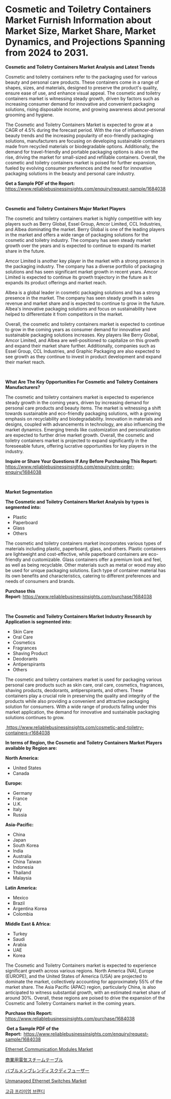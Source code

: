 <p><h1>Cosmetic and Toiletry Containers Market Furnish Information about Market Size, Market Share, Market Dynamics, and Projections Spanning from 2024 to 2031.</h1></p><p><strong>Cosmetic and Toiletry Containers Market Analysis and Latest Trends</strong></p>
<p><p>Cosmetic and toiletry containers refer to the packaging used for various beauty and personal care products. These containers come in a range of shapes, sizes, and materials, designed to preserve the product's quality, ensure ease of use, and enhance visual appeal. The cosmetic and toiletry containers market is witnessing steady growth, driven by factors such as increasing consumer demand for innovative and convenient packaging solutions, rising disposable income, and growing awareness about personal grooming and hygiene.</p><p>The Cosmetic and Toiletry Containers Market is expected to grow at a CAGR of 4.5% during the forecast period. With the rise of influencer-driven beauty trends and the increasing popularity of eco-friendly packaging solutions, manufacturers are focusing on developing sustainable containers made from recycled materials or biodegradable options. Additionally, the demand for travel-friendly and portable packaging options is also on the rise, driving the market for small-sized and refillable containers. Overall, the cosmetic and toiletry containers market is poised for further expansion, fueled by evolving consumer preferences and the need for innovative packaging solutions in the beauty and personal care industry.</p></p>
<p><strong>Get a Sample PDF of the Report:&nbsp;</strong> <a href="https://www.reliablebusinessinsights.com/enquiry/request-sample/1684038">https://www.reliablebusinessinsights.com/enquiry/request-sample/1684038</a></p>
<p>&nbsp;</p>
<p><strong>Cosmetic and Toiletry Containers Major Market Players</strong></p>
<p><p>The cosmetic and toiletry containers market is highly competitive with key players such as Berry Global, Essel Group, Amcor Limited, CCL Industries, and Albea dominating the market. Berry Global is one of the leading players in the market and offers a wide range of packaging solutions for the cosmetic and toiletry industry. The company has seen steady market growth over the years and is expected to continue to expand its market share in the future.</p><p>Amcor Limited is another key player in the market with a strong presence in the packaging industry. The company has a diverse portfolio of packaging solutions and has seen significant market growth in recent years. Amcor Limited is expected to continue its growth trajectory in the future as it expands its product offerings and market reach.</p><p>Albea is a global leader in cosmetic packaging solutions and has a strong presence in the market. The company has seen steady growth in sales revenue and market share and is expected to continue to grow in the future. Albea's innovative packaging solutions and focus on sustainability have helped to differentiate it from competitors in the market.</p><p>Overall, the cosmetic and toiletry containers market is expected to continue to grow in the coming years as consumer demand for innovative and sustainable packaging solutions increases. Key players like Berry Global, Amcor Limited, and Albea are well-positioned to capitalize on this growth and expand their market share further. Additionally, companies such as Essel Group, CCL Industries, and Graphic Packaging are also expected to see growth as they continue to invest in product development and expand their market reach.</p></p>
<p>&nbsp;</p>
<p><strong>What Are The Key Opportunities For Cosmetic and Toiletry Containers Manufacturers?</strong></p>
<p><p>The cosmetic and toiletry containers market is expected to experience steady growth in the coming years, driven by increasing demand for personal care products and beauty items. The market is witnessing a shift towards sustainable and eco-friendly packaging solutions, with a growing emphasis on recyclability and biodegradability. Innovation in materials and designs, coupled with advancements in technology, are also influencing the market dynamics. Emerging trends like customization and personalization are expected to further drive market growth. Overall, the cosmetic and toiletry containers market is projected to expand significantly in the foreseeable future, offering lucrative opportunities for key players in the industry.</p></p>
<p><strong>Inquire or Share Your Questions If Any Before Purchasing This Report:</strong> <a href="https://www.reliablebusinessinsights.com/enquiry/pre-order-enquiry/1684038">https://www.reliablebusinessinsights.com/enquiry/pre-order-enquiry/1684038</a></p>
<p>&nbsp;</p>
<p><strong>Market Segmentation</strong></p>
<p><strong>The Cosmetic and Toiletry Containers Market Analysis by types is segmented into:</strong></p>
<p><ul><li>Plastic</li><li>Paperboard</li><li>Glass</li><li>Others</li></ul></p>
<p><p>The cosmetic and toiletry containers market incorporates various types of materials including plastic, paperboard, glass, and others. Plastic containers are lightweight and cost-effective, while paperboard containers are eco-friendly and customizable. Glass containers offer a premium look and feel, as well as being recyclable. Other materials such as metal or wood may also be used for unique packaging solutions. Each type of container material has its own benefits and characteristics, catering to different preferences and needs of consumers and brands.</p></p>
<p><strong>Purchase this Report:&nbsp;</strong><a href="https://www.reliablebusinessinsights.com/purchase/1684038">https://www.reliablebusinessinsights.com/purchase/1684038</a></p>
<p>&nbsp;</p>
<p><strong>The Cosmetic and Toiletry Containers Market Industry Research by Application is segmented into:</strong></p>
<p><ul><li>Skin Care</li><li>Oral Care</li><li>Cosmetics</li><li>Fragrances</li><li>Shaving Product</li><li>Deodorants</li><li>Antiperspirants</li><li>Others</li></ul></p>
<p><p>The cosmetic and toiletry containers market is used for packaging various personal care products such as skin care, oral care, cosmetics, fragrances, shaving products, deodorants, antiperspirants, and others. These containers play a crucial role in preserving the quality and integrity of the products while also providing a convenient and attractive packaging solution for consumers. With a wide range of products falling under this market application, the demand for innovative and sustainable packaging solutions continues to grow.</p></p>
<p><a href="https://www.reliablebusinessinsights.com/cosmetic-and-toiletry-containers-r1684038">&nbsp;https://www.reliablebusinessinsights.com/cosmetic-and-toiletry-containers-r1684038</a></p>
<p><strong>In terms of Region, the Cosmetic and Toiletry Containers Market Players available by Region are:</strong></p>
<p>
    <p> <strong> North America: </strong>
        <ul>
            <li>United States</li>
            <li>Canada</li>
        </ul>
        </p> 
    <p> <strong> Europe: </strong>
        <ul>
            <li>Germany</li>
            <li>France</li>
            <li>U.K.</li>
            <li>Italy</li>
            <li>Russia</li>
        </ul>
        </p> 
    <p> <strong> Asia-Pacific: </strong>
        <ul>
            <li>China</li>
            <li>Japan</li>
            <li>South Korea</li>
            <li>India</li>
            <li>Australia</li>
            <li>China Taiwan</li>
            <li>Indonesia</li>
            <li>Thailand</li>
            <li>Malaysia</li>
        </ul>
        </p> 
    <p> <strong> Latin America: </strong>
        <ul>
            <li>Mexico</li>
            <li>Brazil</li>
            <li>Argentina Korea</li>
            <li>Colombia</li>
        </ul>
        </p> 
    <p> <strong> Middle East & Africa: </strong>
        <ul>
            <li>Turkey</li>
            <li>Saudi</li>
            <li>Arabia</li>
            <li>UAE</li>
            <li>Korea</li>
        </ul>
    </p>
    </p>
<p><p>The Cosmetic and Toiletry Containers market is expected to experience significant growth across various regions. North America (NA), Europe (EUROPE), and the United States of America (USA) are projected to dominate the market, collectively accounting for approximately 55% of the market share. The Asia Pacific (APAC) region, particularly China, is also anticipated to witness substantial growth, with an estimated market share of around 30%. Overall, these regions are poised to drive the expansion of the Cosmetic and Toiletry Containers market in the coming years.</p></p>
<p><strong>Purchase this Report: </strong><a href="https://www.reliablebusinessinsights.com/purchase/1684038">https://www.reliablebusinessinsights.com/purchase/1684038</a></p>
<p>&nbsp;<strong>Get a Sample PDF of the Report:&nbsp;&nbsp;</strong><a href="https://www.reliablebusinessinsights.com/enquiry/request-sample/1684038">https://www.reliablebusinessinsights.com/enquiry/request-sample/1684038</a></p>
<p><strong></strong></p>
<p><p><a href="https://issuu.com/reportprime-2/docs/ethernet-communication-modules-market-size-2030.pp">Ethernet Communication Modules Market</a></p><p><a href="https://github.com/andym141978/Market-Research-Report-List-1/blob/main/2187072109623.md">商業用電気スチームテーブル</a></p><p><a href="https://github.com/EstelWisozk1/Market-Research-Report-List-2/blob/main/7733412109622.md">バブルメンブレンディスクディフューザー</a></p><p><a href="https://issuu.com/reportprime-2/docs/unmanaged-ethernet-switches-market-size-2030.pptx">Unmanaged Ethernet Switches Market</a></p><p><a href="https://github.com/jimahmed0511/Market-Research-Report-List-1/blob/main/1549278104455.md">고급 프리미엄 브랜디</a></p></p>